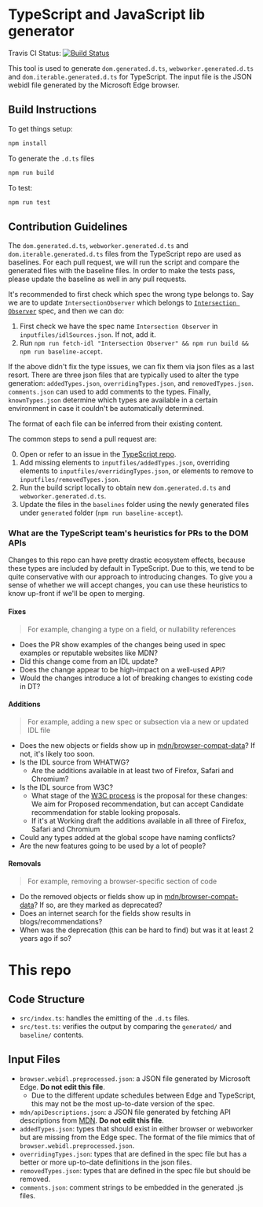 # TypeScript and JavaScript lib generator

Travis CI Status: [![Build Status](https://travis-ci.org/Microsoft/TSJS-lib-generator.svg?branch=master)](https://travis-ci.org/Microsoft/TSJS-lib-generator)

This tool is used to generate `dom.generated.d.ts`, `webworker.generated.d.ts` and `dom.iterable.generated.d.ts` for TypeScript.
The input file is the JSON webidl file generated by the Microsoft Edge browser.

## Build Instructions

To get things setup:

```sh
npm install
```

To generate the `.d.ts` files

```sh
npm run build
```

To test:

```sh
npm run test
```

## Contribution Guidelines

The `dom.generated.d.ts`, `webworker.generated.d.ts` and `dom.iterable.generated.d.ts` files from the TypeScript repo are used as baselines.
For each pull request, we will run the script and compare the generated files with the baseline files.
In order to make the tests pass, please update the baseline as well in any pull requests.

It's recommended to first check which spec the wrong type belongs to. Say we are to update `IntersectionObserver` which belongs to [`Intersection Observer`](https://www.w3.org/TR/intersection-observer/) spec, and then we can do:

1. First check we have the spec name `Intersection Observer` in `inputfiles/idlSources.json`. If not, add it.
2. Run `npm run fetch-idl "Intersection Observer" && npm run build && npm run baseline-accept`.

If the above didn't fix the type issues, we can fix them via json files as a last resort.
There are three json files that are typically used to alter the type generation: `addedTypes.json`, `overridingTypes.json`, and `removedTypes.json`.
`comments.json` can used to add comments to the types.
Finally, `knownTypes.json` determine which types are available in a certain environment in case it couldn't be automatically determined.

The format of each file can be inferred from their existing content.

The common steps to send a pull request are:

0. Open or refer to an issue in the [TypeScript repo](https://github.com/Microsoft/TypeScript).
1. Add missing elements to `inputfiles/addedTypes.json`, overriding elements to `inputfiles/overridingTypes.json`, or elements to remove to `inputfiles/removedTypes.json`.
2. Run the build script locally to obtain new `dom.generated.d.ts` and `webworker.generated.d.ts`.
3. Update the files in the `baselines` folder using the newly generated files
   under `generated` folder (`npm run baseline-accept`).

### What are the TypeScript team's heuristics for PRs to the DOM APIs

Changes to this repo can have pretty drastic ecosystem effects, because these types are included by default in TypeScript. 
Due to this, we tend to be quite conservative with our approach to introducing changes.
To give you a sense of whether we will accept changes, you can use these heuristics to know up-front if we'll be open to merging. 

#### Fixes

> For example, changing a type on a field, or nullability references

- Does the PR show examples of the changes being used in spec examples or reputable websites like MDN?
- Did this change come from an IDL update?
- Does the change appear to be high-impact on a well-used API?
- Would the changes introduce a lot of breaking changes to existing code in DT?

#### Additions

> For example, adding a new spec or subsection via a new or updated IDL file

- Does the new objects or fields show up in [mdn/browser-compat-data](https://github.com/mdn/browser-compat-data)? If not, it's likely too soon.
- Is the IDL source from WHATWG? 
    - Are the additions available in at least two of Firefox, Safari and Chromium?
- Is the IDL source from W3C? 
    - What stage of the [W3C process](https://en.wikipedia.org/wiki/World_Wide_Web_Consortium#Specification_maturation) is the proposal for these changes: We aim for Proposed recommendation, but can accept Candidate recommendation for stable looking proposals.
    - If it's at Working draft the additions available in all three of Firefox, Safari and Chromium
- Could any types added at the global scope have naming conflicts?
- Are the new features going to be used by a lot of people?

#### Removals

> For example, removing a browser-specific section of code

- Do the removed objects or fields show up in [mdn/browser-compat-data](https://github.com/mdn/browser-compat-data)? If so, are they marked as deprecated?
- Does an internet search for the fields show results in blogs/recommendations?
- When was the deprecation (this can be hard to find) but was it at least 2 years ago if so?

# This repo

## Code Structure

- `src/index.ts`: handles the emitting of the `.d.ts` files.
- `src/test.ts`: verifies the output by comparing the `generated/` and `baseline/` contents.

## Input Files

- `browser.webidl.preprocessed.json`: a JSON file generated by Microsoft Edge. **Do not edit this file**.
    - Due to the different update schedules between Edge and TypeScript, this may not be the most up-to-date version of the spec.
- `mdn/apiDescriptions.json`: a JSON file generated by fetching API descriptions from [MDN](https://developer.mozilla.org/en-US/docs/Web/API). **Do not edit this file**.
- `addedTypes.json`: types that should exist in either browser or webworker but are missing from the Edge spec. The format of the file mimics that of `browser.webidl.preprocessed.json`.
- `overridingTypes.json`: types that are defined in the spec file but has a better or more up-to-date definitions in the json files.
- `removedTypes.json`: types that are defined in the spec file but should be removed.
- `comments.json`: comment strings to be embedded in the generated .js files.
